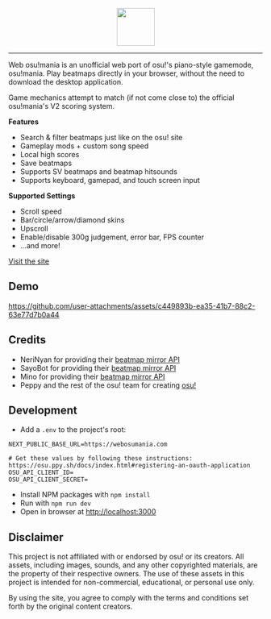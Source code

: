 <p align="center">
  <img height="75" src="https://github.com/user-attachments/assets/d09ccf61-003a-40e0-8d32-b57843133ad6">
</p>

---

Web osu!mania is an unofficial web port of osu!'s piano-style gamemode, osu!mania. Play beatmaps directly in your browser, without the need to download the desktop application.

Game mechanics attempt to match (if not come close to) the official osu!mania's V2 scoring system.

**Features**

- Search & filter beatmaps just like on the osu! site
- Gameplay mods + custom song speed
- Local high scores
- Save beatmaps
- Supports SV beatmaps and beatmap hitsounds
- Supports keyboard, gamepad, and touch screen input

**Supported Settings**

- Scroll speed
- Bar/circle/arrow/diamond skins
- Upscroll
- Enable/disable 300g judgement, error bar, FPS counter
- ...and more!

[Visit the site](https://webosumania.com/)

## Demo

https://github.com/user-attachments/assets/c449893b-ea35-41b7-88c2-63e77d7b0a44

## Credits

- NeriNyan for providing their [beatmap mirror API](https://nerinyan.stoplight.io/docs/nerinyan-api)
- SayoBot for providing their [beatmap mirror API](https://osu.sayobot.cn/home)
- Mino for providing their [beatmap mirror API](https://dev.catboy.best/docs)
- Peppy and the rest of the osu! team for creating [osu!](https://osu.ppy.sh/)

## Development

- Add a `.env` to the project's root:

```
NEXT_PUBLIC_BASE_URL=https://webosumania.com

# Get these values by following these instructions: https://osu.ppy.sh/docs/index.html#registering-an-oauth-application
OSU_API_CLIENT_ID=
OSU_API_CLIENT_SECRET=
```

- Install NPM packages with `npm install`
- Run with `npm run dev`
- Open in browser at [http://localhost:3000](http://localhost:3000)

## Disclaimer

This project is not affiliated with or endorsed by osu! or its creators. All assets, including images, sounds, and any other copyrighted materials, are the property of their respective owners. The use of these assets in this project is intended for non-commercial, educational, or personal use only.

By using the site, you agree to comply with the terms and conditions set forth by the original content creators.
